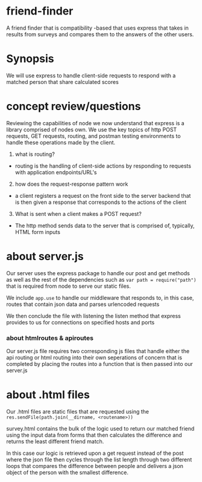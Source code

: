 # friend-finder
A friend finder that is compatibility -based that uses express that takes in results from surveys and compares them to the answers of the other users.

# Synopsis
We will use express to handle client-side requests to respond with a matched person that share calculated scores  

# concept review/questions
Reviewing the capabilities of node we now understand that express is a library comprised of nodes own. We use the key topics of http POST requests, GET requests, routing, and postman testing environments to handle these operations made by the client.

1. what is routing?
* routing is the handling of client-side actions by responding to requests with application endpoints/URL's

2. how does the request-response pattern work
* a client registers a request on the front side to the server backend that is then given a response that corresponds to the actions of the client

3. What is sent when a client makes a POST request?
* The http method sends data to the server that is comprised of, typically, HTML form inputs

# about server.js
Our server uses the express package to handle our post and get methods as well as the rest of the dependencies such as `var path = require("path")` that is required from node to serve our static files.

We include `app.use` to handle our middleware that responds to, in this case, routes that contain json data and parses urlencoded requests

We then conclude the file with listening the listen method that express provides to us for connections on specified hosts and ports

### about htmlroutes & apiroutes
Our server.js file requires two corresponding js files that handle either the api routing or html routing into their own seperations of concern that is completed by placing the routes into a function that is then passed into our server.js

# about .html files
Our .html files are static files that are requested using the `res.sendFile(path.join(__dirname, <routename>))` 

survey.html contains the bulk of the logic used to return our matched friend using the input data from forms that then calculates the difference and returns the least different friend match.

In this case our logic is retrieved upon a get request instead of the post where the json file then cycles through the list length through two different loops that compares the difference between people and delivers a json object of the person with the smallest difference.



